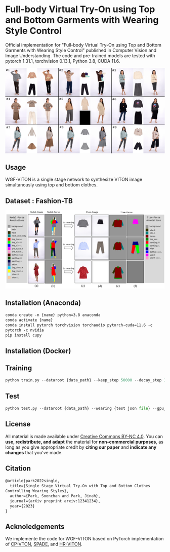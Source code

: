 # Full-body Virtual Try-On using Top and Bottom Garments with Wearing Style Control
Official implementation for "Full-body Virtual Try-On using Top and Bottom Garments with Wearing Style Control" published in Computer Vision and Image Understanding.
The code and pre-trained models are tested with pytorch 1.31.1, torchvision 0.13.1, Python 3.8, CUDA 11.6.

![Teaser](./fig_WGVITONresult3x3.png)

## Usage
WGF-VITON is a single stage network to synthesize VITON image simultanously using top and bottom clothes. 

## Dataset : Fashion-TB
![Teaser](./data_teaser.png)

## Installation (Anaconda)
```
conda create -n {name} python=3.8 anaconda
conda activate {name}
conda install pytorch torchvision torchaudio pytorch-cuda=11.6 -c pytorch -c nvidia
pip install cupy
```

## Installation (Docker)


## Training

```python
python train.py --dataroot {data_path} --keep_step 50000 --decay_step 150000 --gpu_ids 0 -b 4
```

## Test

```python
python test.py --dataroot {data_path} --wearing {test json file} --gpu_ids 0 -b 8 --checkpoint {checkpoint_path}
```

## License

All material is made available under [Creative Commons BY-NC 4.0](https://creativecommons.org/licenses/by-nc/4.0/). You can **use, redistribute, and adapt** the material for **non-commercial purposes**, as long as you give appropriate credit by **citing our paper** and **indicate any changes** that you've made.

## Citation
```
@article{park2022single,
  title={Single Stage Virtual Try-On with Top and Bottom Clothes Controlling Wearing Styles},
  author={Park, Soonchan and Park, Jinah},
  journal={arXiv preprint arxiv:12341234},
  year={2023}
}
```

## Acknoledgements
We implemente the code for WGF-VITON based on PyTorch implementation of [CP-VTON](https://github.com/sergeywong/cp-vton), [SPADE](https://github.com/NVlabs/SPADE), and [HR-VITON](https://github.com/sangyun884/HR-VITON).
